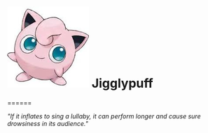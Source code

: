 ![Jigglypuff](https://github.com/calpeyser/Jigglypuff/raw/master/mascot.jpg) 
Jigglypuff
==========


======

_"If it inflates to sing a lullaby, it can perform longer and cause sure drowsiness in its audience."_